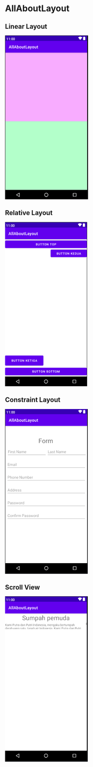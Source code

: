 # AllAboutLayout
## Linear Layout
![Alt](https://github.com/abdlh05/AllAboutLayout/blob/master/SS/Screen%20Shot%202022-02-17%20at%208.52.27%20AM.png?raw=true)
## Relative Layout
![Alt](https://github.com/abdlh05/AllAboutLayout/blob/master/SS/Screen%20Shot%202022-02-17%20at%208.45.57%20AM.png?raw=true)
## Constraint Layout
![Alt](https://github.com/abdlh05/AllAboutLayout/blob/master/SS/Screen%20Shot%202022-02-17%20at%208.52.12%20AM.png?raw=true)
## Scroll View
![Alt](https://github.com/abdlh05/AllAboutLayout/blob/master/SS/Screen%20Shot%202022-02-17%20at%209.06.37%20AM.png?raw=true)
